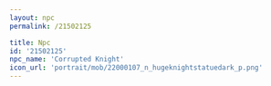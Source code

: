 ```yaml
---
layout: npc
permalink: /21502125

title: Npc
id: '21502125'
npc_name: 'Corrupted Knight'
icon_url: 'portrait/mob/22000107_n_hugeknightstatuedark_p.png'
---
```

